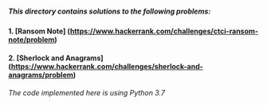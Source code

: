 
##### This directory contains solutions to the following problems:
#### 1. [Ransom Note] (https://www.hackerrank.com/challenges/ctci-ransom-note/problem)
#### 2. [Sherlock and Anagrams] (https://www.hackerrank.com/challenges/sherlock-and-anagrams/problem)


###### The code implemented here is using Python 3.7 
